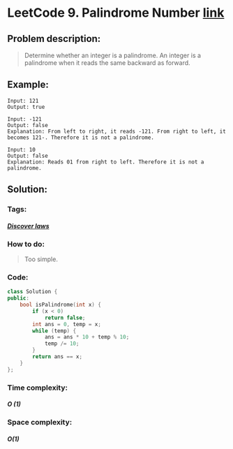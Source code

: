 # LeetCode 9. Palindrome Number  [link](https://leetcode.com/problems/palindrome-number/)

## Problem description:

> Determine whether an integer is a palindrome. An integer is a palindrome when it reads the same backward as forward.

## Example:

```
Input: 121
Output: true

Input: -121
Output: false
Explanation: From left to right, it reads -121. From right to left, it becomes 121-. Therefore it is not a palindrome.

Input: 10
Output: false
Explanation: Reads 01 from right to left. Therefore it is not a palindrome.
```

## Solution:

### Tags:

#### *[Discover laws](https://github.com/yang-233/Algorithm-note/tree/master/Discover-laws)* 

### How to do:

> Too simple.

### Code:

```c++
class Solution {
public:
    bool isPalindrome(int x) {
        if (x < 0)
            return false;
        int ans = 0, temp = x;
        while (temp) {
            ans = ans * 10 + temp % 10;
            temp /= 10;
        }
        return ans == x;
    }
};
```

### Time complexity:

#### *O (1)*

### Space complexity:

#### *O(1)*

